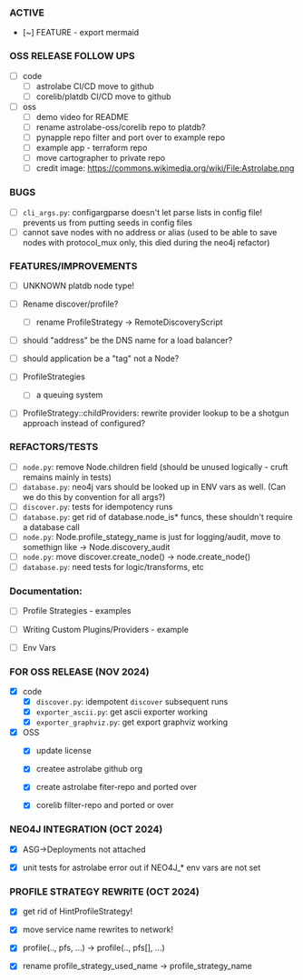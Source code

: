 ### ACTIVE
* [~] FEATURE - export mermaid

### OSS RELEASE FOLLOW UPS
* [ ] code
  * [ ] astrolabe CI/CD move to github
  * [ ] corelib/platdb CI/CD move to github
* [ ] oss
  * [ ] demo video for README
  * [ ] rename astrolabe-oss/corelib repo to platdb?
  * [ ] pynapple repo filter and port over to example repo
  * [ ] example app - terraform repo
  * [ ] move cartographer to private repo
  * [ ] credit image: https://commons.wikimedia.org/wiki/File:Astrolabe.png

### BUGS
* [ ] `cli_args.py`: configargparse doesn't let parse lists in config file!  prevents us from putting seeds in config files
* [ ] cannot save nodes with no address or alias (used to be able to save nodes with protocol_mux only, this died during the neo4j refactor)

### FEATURES/IMPROVEMENTS
* [ ] UNKNOWN platdb node type!
* [ ] Rename discover/profile?
  * [ ] rename ProfileStrategy -> RemoteDiscoveryScript
* [ ] should "address" be the DNS name for a load balancer?
* [ ] should application be a "tag" not a Node?
* [ ] ProfileStrategies
  * [ ] a queuing system
 * [ ] ProfileStrategy::childProviders: rewrite provider lookup to be a shotgun approach instead of configured?


### REFACTORS/TESTS
* [ ] `node.py`: remove Node.children field (should be unused logically - cruft remains mainly in tests)
* [ ] `database.py`: neo4j vars should be looked up in ENV vars as well.  (Can we do this by convention for all args?)
* [ ] `discover.py`: tests for idempotency runs
* [ ] `database.py`: get rid of database.node_is* funcs, these shouldn't require a database call
* [ ] `node.py`: Node.profile_stategy_name is just for logging/audit, move to somethign like -> Node.discovery_audit
* [ ] `node.py`: move discover.create_node() -> node.create_node()
* [ ] `database.py`: need tests for logic/transforms, etc

### Documentation:
* [ ] Profile Strategies - examples
* [ ] Writing Custom Plugins/Providers - example
* [ ] Env Vars




### FOR OSS RELEASE (NOV 2024)
* [x] code
  * [x] `discover.py`: idempotent `discover` subsequent runs
  * [x] `exporter_ascii.py`: get ascii exporter working
  * [x] `exporter_graphviz.py`: get export graphviz working
* [x] OSS
  * [x] update license
  * [x] createe astrolabe github org
  * [x] create astrolabe fiter-repo and ported over
  * [x] corelib filter-repo and ported or over


### NEO4J INTEGRATION (OCT 2024)
* [x] ASG->Deployments not attached
* [x] unit tests for astrolabe error out if NEO4J_* env vars are not set


### PROFILE STRATEGY REWRITE (OCT 2024)
* [x] get rid of HintProfileStrategy!
* [x] move service name rewrites to network!
* [x] profile(.., pfs, ...) -> profile(.., pfs[], ...)
* [x] rename profile_strategy_used_name -> profile_strategy_name

